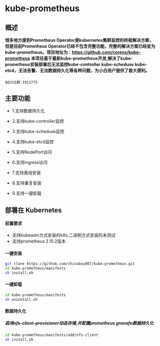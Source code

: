 # kube-prometheus

## 概述

**很多地方提到Prometheus Operator是kubernetes集群监控的终极解决方案，但是目前Prometheus Operator已经不包含完整功能，完整的解决方案已经变为kube-prometheus。项目地址为：https://github.com/coreos/kube-prometheus
本项目基于最新kube-prometheus开发,解决了kube-prometheus安装部署后无法监控kube-controller kube-scheduse kube-etcd，无法告警、无法数据持久化等各种问题，为小白用户提供了极大便利。**

####
    QQ讨论群:1911775
    

## 主要功能

- 1.支持数据持久化

- 2.支持kube-controller监控

- 3.支持kube-scheduse监控

- 4.支持kube-etcd监控

- 5.支持NodePort访问

- 6.支持ingress访问

- 7.支持离线安装

- 8.支持重复安装

- 9.支持一键卸载


## 部署在 Kubernetes
#### 前置要求
   
 - 支持kubeadm方式安装的k8s,二进制方式安装的未测试
 - 支持prometheus 2.15.2版本

#### 一键安装

```bash 
git clone https://github.com/chinaboy007/kube-prometheus.git
cd kube-prometheus/manifests
sh install.sh
```


#### 一键卸载

```bash
cd kube-prometheus/manifests
sh uninstall.sh
```

#### 数据持久化

##### 启用nfs-client-provisioner动态存储,并配置prometheus granafa数据持久化
```bash
cd kube-prometheus/manifests/add/nfs-client
sh install.sh
```
